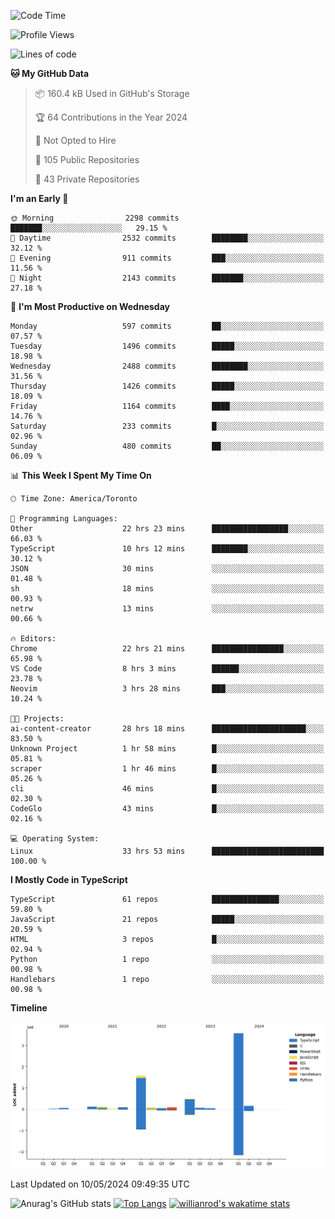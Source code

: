 <!--START_SECTION:waka-->
![Code Time](http://img.shields.io/badge/Code%20Time-1%2C539%20hrs%2053%20mins-blue)

![Profile Views](http://img.shields.io/badge/Profile%20Views-0-blue)

![Lines of code](https://img.shields.io/badge/From%20Hello%20World%20I%27ve%20Written-6.5%20million%20lines%20of%20code-blue)

**🐱 My GitHub Data** 

> 📦 160.4 kB Used in GitHub's Storage 
 > 
> 🏆 64 Contributions in the Year 2024
 > 
> 🚫 Not Opted to Hire
 > 
> 📜 105 Public Repositories 
 > 
> 🔑 43 Private Repositories 
 > 
**I'm an Early 🐤** 

```text
🌞 Morning                2298 commits        ███████░░░░░░░░░░░░░░░░░░   29.15 % 
🌆 Daytime                2532 commits        ████████░░░░░░░░░░░░░░░░░   32.12 % 
🌃 Evening                911 commits         ███░░░░░░░░░░░░░░░░░░░░░░   11.56 % 
🌙 Night                  2143 commits        ███████░░░░░░░░░░░░░░░░░░   27.18 % 
```
📅 **I'm Most Productive on Wednesday** 

```text
Monday                   597 commits         ██░░░░░░░░░░░░░░░░░░░░░░░   07.57 % 
Tuesday                  1496 commits        █████░░░░░░░░░░░░░░░░░░░░   18.98 % 
Wednesday                2488 commits        ████████░░░░░░░░░░░░░░░░░   31.56 % 
Thursday                 1426 commits        █████░░░░░░░░░░░░░░░░░░░░   18.09 % 
Friday                   1164 commits        ████░░░░░░░░░░░░░░░░░░░░░   14.76 % 
Saturday                 233 commits         █░░░░░░░░░░░░░░░░░░░░░░░░   02.96 % 
Sunday                   480 commits         ██░░░░░░░░░░░░░░░░░░░░░░░   06.09 % 
```


📊 **This Week I Spent My Time On** 

```text
🕑︎ Time Zone: America/Toronto

💬 Programming Languages: 
Other                    22 hrs 23 mins      █████████████████░░░░░░░░   66.03 % 
TypeScript               10 hrs 12 mins      ████████░░░░░░░░░░░░░░░░░   30.12 % 
JSON                     30 mins             ░░░░░░░░░░░░░░░░░░░░░░░░░   01.48 % 
sh                       18 mins             ░░░░░░░░░░░░░░░░░░░░░░░░░   00.93 % 
netrw                    13 mins             ░░░░░░░░░░░░░░░░░░░░░░░░░   00.66 % 

🔥 Editors: 
Chrome                   22 hrs 21 mins      ████████████████░░░░░░░░░   65.98 % 
VS Code                  8 hrs 3 mins        ██████░░░░░░░░░░░░░░░░░░░   23.78 % 
Neovim                   3 hrs 28 mins       ███░░░░░░░░░░░░░░░░░░░░░░   10.24 % 

🐱‍💻 Projects: 
ai-content-creator       28 hrs 18 mins      █████████████████████░░░░   83.50 % 
Unknown Project          1 hr 58 mins        █░░░░░░░░░░░░░░░░░░░░░░░░   05.81 % 
scraper                  1 hr 46 mins        █░░░░░░░░░░░░░░░░░░░░░░░░   05.26 % 
cli                      46 mins             █░░░░░░░░░░░░░░░░░░░░░░░░   02.30 % 
CodeGlo                  43 mins             █░░░░░░░░░░░░░░░░░░░░░░░░   02.16 % 

💻 Operating System: 
Linux                    33 hrs 53 mins      █████████████████████████   100.00 % 
```

**I Mostly Code in TypeScript** 

```text
TypeScript               61 repos            ███████████████░░░░░░░░░░   59.80 % 
JavaScript               21 repos            █████░░░░░░░░░░░░░░░░░░░░   20.59 % 
HTML                     3 repos             █░░░░░░░░░░░░░░░░░░░░░░░░   02.94 % 
Python                   1 repo              ░░░░░░░░░░░░░░░░░░░░░░░░░   00.98 % 
Handlebars               1 repo              ░░░░░░░░░░░░░░░░░░░░░░░░░   00.98 % 
```



**Timeline**

![Lines of Code chart](https://raw.githubusercontent.com/wise-introvert/wise-introvert/master/assets/bar_graph.png)


 Last Updated on 10/05/2024 09:49:35 UTC
<!--END_SECTION:waka-->

![Anurag's GitHub stats](https://github-readme-stats.vercel.app/api?username=wise-introvert&count_private=true&show_icons=true)
[![Top Langs](https://github-readme-stats.vercel.app/api/top-langs/?username=wise-introvert&langs_count=10)](https://github.com/anuraghazra/github-readme-stats)
[![willianrod's wakatime stats](https://github-readme-stats.vercel.app/api/wakatime?username=wiseintrovert)](https://github.com/anuraghazra/github-readme-stats)
